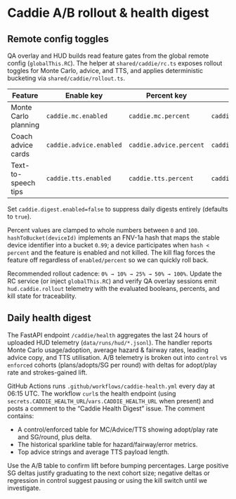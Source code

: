 # Caddie A/B rollout & health digest

## Remote config toggles

QA overlay and HUD builds read feature gates from the global remote config (`globalThis.RC`).
The helper at `shared/caddie/rc.ts` exposes rollout toggles for Monte Carlo, advice, and TTS,
and applies deterministic bucketing via `shared/caddie/rollout.ts`.

| Feature | Enable key | Percent key | Kill key | Default |
| --- | --- | --- | --- | --- |
| Monte Carlo planning | `caddie.mc.enabled` | `caddie.mc.percent` | `caddie.mc.kill` | disabled (0%) |
| Coach advice cards | `caddie.advice.enabled` | `caddie.advice.percent` | `caddie.advice.kill` | enabled (100%) |
| Text-to-speech tips | `caddie.tts.enabled` | `caddie.tts.percent` | `caddie.tts.kill` | disabled (0%) |

Set `caddie.digest.enabled=false` to suppress daily digests entirely (defaults to `true`).

Percent values are clamped to whole numbers between `0` and `100`. `hashToBucket(deviceId)`
implements an FNV-1a hash that maps the stable device identifier into a bucket `0‥99`; a
device participates when `hash < percent` and the feature is enabled and not killed. The
kill flag forces the feature off regardless of `enabled/percent` so we can quickly roll back.

Recommended rollout cadence: `0% → 10% → 25% → 50% → 100%`. Update the RC service (or inject
`globalThis.RC`) and verify QA overlay sessions emit `hud.caddie.rollout` telemetry with the
evaluated booleans, percents, and kill state for traceability.

## Daily health digest

The FastAPI endpoint `/caddie/health` aggregates the last 24 hours of uploaded HUD telemetry
(`data/runs/hud/*.jsonl`). The handler reports Monte Carlo usage/adoption, average hazard &
fairway rates, leading advice copy, and TTS utilisation. A/B telemetry is broken out into
`control` vs `enforced` cohorts (plans/adopts/SG per round) with deltas for adopt/play rate
and strokes-gained lift.

GitHub Actions runs `.github/workflows/caddie-health.yml` every day at 06:15 UTC. The workflow
`curl`s the health endpoint (using `secrets.CADDIE_HEALTH_URL`/`vars.CADDIE_HEALTH_URL` when
present) and posts a comment to the “Caddie Health Digest” issue. The comment contains:

- A control/enforced table for MC/Advice/TTS showing adopt/play rate and SG/round, plus delta.
- The historical sparkline table for hazard/fairway/error metrics.
- Top advice strings and average TTS payload length.

Use the A/B table to confirm lift before bumping percentages. Large positive SG deltas justify
graduating to the next cohort size; negative deltas or regression in control suggest pausing or
using the kill switch until we investigate.
